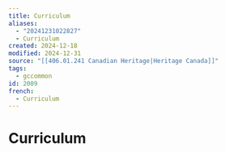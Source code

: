 ```yaml
---
title: Curriculum
aliases:
  - "20241231022827"
  - Curriculum
created: 2024-12-18
modified: 2024-12-31
source: "[[406.01.241 Canadian Heritage|Heritage Canada]]"
tags:
  - gccommon
id: 2009
french:
  - Curriculum
---
```

# Curriculum
